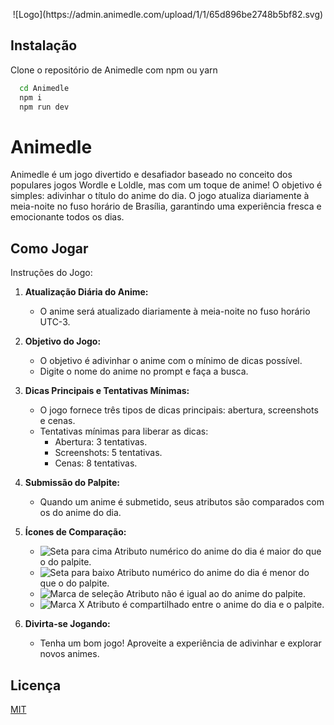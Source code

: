 <p align="center">
![Logo](https://admin.animedle.com/upload/1/1/65d896be2748b5bf82.svg)
</p>


## Instalação

Clone o repositório de Animedle com npm ou yarn

```bash
  cd Animedle
  npm i 
  npm run dev
```
    
# Animedle

Animedle é um jogo divertido e desafiador baseado no conceito dos populares jogos Wordle e Loldle, mas com um toque de anime! O objetivo é simples: adivinhar o título do anime do dia. O jogo atualiza diariamente à meia-noite no fuso horário de Brasília, garantindo uma experiência fresca e emocionante todos os dias.

## Como Jogar

Instruções do Jogo:
1. **Atualização Diária do Anime:**
   - O anime será atualizado diariamente à meia-noite no fuso horário UTC-3.

2. **Objetivo do Jogo:**
   - O objetivo é adivinhar o anime com o mínimo de dicas possível.
   - Digite o nome do anime no prompt e faça a busca.

3. **Dicas Principais e Tentativas Mínimas:**
   - O jogo fornece três tipos de dicas principais: abertura, screenshots e cenas.
   - Tentativas mínimas para liberar as dicas:
     - Abertura: 3 tentativas.
     - Screenshots: 5 tentativas.
     - Cenas: 8 tentativas.

4. **Submissão do Palpite:**
   - Quando um anime é submetido, seus atributos são comparados com os do anime do dia.

5. **Ícones de Comparação:**
   - ![Seta para cima](https://www.animedle.com/img/arrow_up_icon.svg) Atributo numérico do anime do dia é maior do que o do palpite.
   - ![Seta para baixo](https://www.animedle.com/img/arrow_down_icon.svg) Atributo numérico do anime do dia é menor do que o do palpite.
   - ![Marca de seleção](https://www.animedle.com/img/check_icon.svg) Atributo não é igual ao do anime do palpite.
   - ![Marca X](https://www.animedle.com/img/xmark_icon.svg) Atributo é compartilhado entre o anime do dia e o palpite.

6. **Divirta-se Jogando:**
   - Tenha um bom jogo! Aproveite a experiência de adivinhar e explorar novos animes.


## Licença

[MIT](https://choosealicense.com/licenses/mit/)


